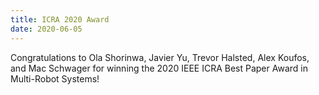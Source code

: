 ```yaml
---
title: ICRA 2020 Award
date: 2020-06-05
---
```


Congratulations to Ola Shorinwa, Javier Yu, Trevor Halsted, Alex Koufos, and Mac Schwager for winning the 2020 IEEE ICRA Best Paper Award in Multi-Robot Systems!
